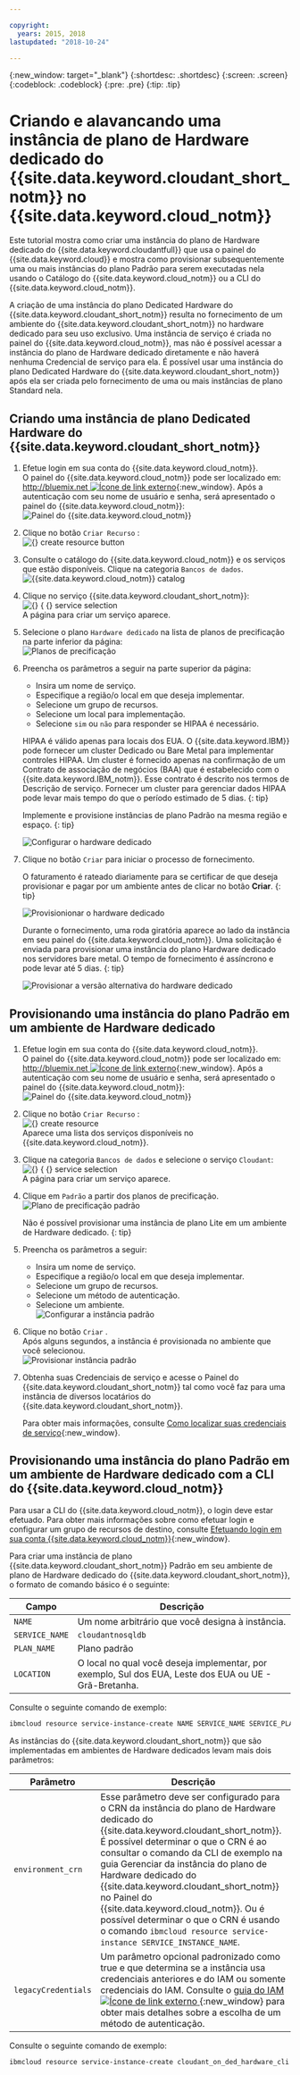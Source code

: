 ```yaml
---

copyright:
  years: 2015, 2018
lastupdated: "2018-10-24"

---
```


{:new_window: target="_blank"}
{:shortdesc: .shortdesc}
{:screen: .screen}
{:codeblock: .codeblock}
{:pre: .pre}
{:tip: .tip}

<!-- Acrolinx: 2017-05-10 -->


# Criando e alavancando uma instância de plano de Hardware dedicado do {{site.data.keyword.cloudant_short_notm}} no {{site.data.keyword.cloud_notm}}

Este tutorial mostra como criar uma instância do plano de Hardware dedicado do {{site.data.keyword.cloudantfull}} que usa o painel do {{site.data.keyword.cloud}} e mostra como provisionar subsequentemente uma ou mais instâncias do plano Padrão para serem executadas nela usando o Catálogo do {{site.data.keyword.cloud_notm}} ou a CLI do {{site.data.keyword.cloud_notm}}. 

A criação de uma instância do plano Dedicated
Hardware do {{site.data.keyword.cloudant_short_notm}} resulta no fornecimento
de um ambiente do {{site.data.keyword.cloudant_short_notm}} no hardware dedicado para seu uso exclusivo. Uma instância de serviço é criada no painel do {{site.data.keyword.cloud_notm}}, mas não é possível acessar a instância do plano de Hardware dedicado diretamente e não haverá nenhuma Credencial de serviço para ela. É possível usar uma instância do plano Dedicated
Hardware do {{site.data.keyword.cloudant_short_notm}}
após ela ser criada pelo fornecimento de uma ou mais instâncias de plano
Standard nela.

## Criando uma instância de plano Dedicated Hardware do {{site.data.keyword.cloudant_short_notm}}

1.  Efetue login em sua conta do {{site.data.keyword.cloud_notm}}.<br/>
    O painel do {{site.data.keyword.cloud_notm}} pode ser localizado em:
[http://bluemix.net ![Ícone de link externo](../images/launch-glyph.svg "Ícone de link externo")](http://bluemix.net){:new_window}.
    Após a autenticação com seu nome de usuário e senha,
será apresentado o painel do {{site.data.keyword.cloud_notm}}:<br/>
    ![Painel do {{site.data.keyword.cloud_notm}}](images/img0001.png)

2.  Clique no botão  ` Criar Recurso ` :<br/>
    ![{} create resource button](images/img0002.png)<br/>
    
3.  Consulte o catálogo do {{site.data.keyword.cloud_notm}} e os serviços que estão disponíveis. Clique na categoria `Bancos de dados`.
    ![{{site.data.keyword.cloud_notm}} catalog](images/img0000.png)

4.  Clique no serviço {{site.data.keyword.cloudant_short_notm}}:<br/>
    ![{} { {} service selection](images/img0003.png)<br/>
    A página para criar um serviço aparece.

5.  Selecione o plano `Hardware dedicado` na lista de planos de precificação na parte inferior da página:<br/>
    ![Planos de precificação](../tutorials/images/pricing_plan.png)
    
6.  Preencha os parâmetros a seguir na parte superior da página: <br/>
    -   Insira um nome de serviço.<br/>
    -   Especifique a região/o local em que deseja implementar.<br/>
    -   Selecione um grupo de recursos.</br>
    -   Selecione um local para implementação.<br/>
    -   Selecione `sim` ou `não` para responder se HIPAA é necessário.<br/>
   
    HIPAA é válido apenas para locais dos EUA. O {{site.data.keyword.IBM}} pode fornecer um cluster Dedicado ou Bare Metal para implementar controles HIPAA. Um cluster é fornecido apenas na confirmação de um Contrato de associação de negócios (BAA) que é estabelecido com o {{site.data.keyword.IBM_notm}}. Esse contrato é descrito nos termos de Descrição de serviço. Fornecer um cluster para gerenciar dados HIPAA pode levar mais tempo do que o período estimado de 5 dias.
    {: tip}
    
    Implemente e provisione instâncias de plano Padrão na mesma região e espaço.
    {: tip}

    ![Configurar o hardware dedicado](../tutorials/images/select_deployment_location.png)
        
7.  Clique no botão `Criar` para iniciar o processo de fornecimento. <br/>

    O faturamento é rateado diariamente para se certificar de que deseja provisionar e pagar por um ambiente antes de clicar no botão **Criar**.
    {: tip}

    ![Provisionionar o hardware dedicado](../tutorials/images/create_button_provision.png)

    Durante o fornecimento, uma roda giratória aparece ao lado da instância em seu painel do {{site.data.keyword.cloud_notm}}. Uma solicitação é enviada para provisionar uma instância do plano Hardware dedicado nos
    servidores bare metal. O tempo de fornecimento é assíncrono e pode levar até 5 dias.
    {: tip}   

    ![Provisionar a versão alternativa do hardware dedicado](../tutorials/images/create_button_provision2.png)
    
## Provisionando uma instância do plano Padrão em um ambiente de Hardware dedicado

1.  Efetue login em sua conta do {{site.data.keyword.cloud_notm}}.<br/>
    O painel do {{site.data.keyword.cloud_notm}} pode ser localizado em:
[http://bluemix.net ![Ícone de link externo](../images/launch-glyph.svg "Ícone de link externo")](http://bluemix.net){:new_window}.
    Após a autenticação com seu nome de usuário e senha,
será apresentado o painel do {{site.data.keyword.cloud_notm}}:<br/>
    ![Painel do {{site.data.keyword.cloud_notm}}](images/img0001.png)

2.  Clique no botão  ` Criar Recurso ` :<br/>
    ![{} create resource](images/img0002.png)<br/>
    Aparece uma lista dos serviços disponíveis no {{site.data.keyword.cloud_notm}}.

3.  Clique na categoria `Bancos de dados` e selecione o serviço `Cloudant`:<br/>
    ![{} { {} service selection](images/img0003.png)</br>
    A página para criar um serviço aparece.<br/>  

4.  Clique em  ` Padrão `  a partir dos planos de precificação. <br/>
    ![Plano de precificação padrão](../tutorials/images/standard_pricing_plan.png)
    
    Não é possível provisionar uma instância de plano Lite em um ambiente de Hardware dedicado.
    {: tip}
    
5.  Preencha os parâmetros a seguir: <br/>
    -   Insira um nome de serviço.<br/>
    -   Especifique a região/o local em que deseja implementar. <br/>
    -   Selecione um grupo de recursos. </br>
    -   Selecione um método de autenticação.</br>
    -   Selecione um ambiente.</br>
    ![Configurar a instância padrão](../tutorials/images/select_environment.png)
    
6.  Clique no botão  ` Criar ` .<br/>
    Após alguns segundos, a instância é provisionada no ambiente que você selecionou.<br/>
    ![Provisionar instância padrão](../tutorials/images/create_button_provision_standard.png)
    
7.  Obtenha suas Credenciais de serviço e acesse o Painel do {{site.data.keyword.cloudant_short_notm}} tal como você faz para uma instância de diversos locatários do {{site.data.keyword.cloudant_short_notm}}. 
    
    Para obter mais informações, consulte [Como localizar suas credenciais de serviço](../tutorials/create_service.html#locating-your-service-credentials){:new_window}. 
    
## Provisionando uma instância do plano Padrão em um ambiente de Hardware dedicado com a CLI do {{site.data.keyword.cloud_notm}}

Para usar a CLI do {{site.data.keyword.cloud_notm}}, o login deve estar efetuado. Para obter mais informações sobre como efetuar login e configurar um grupo de recursos de destino, consulte [Efetuando login em sua conta {{site.data.keyword.cloud_notm}}](create_service_cli.html#logging-in-to-your-ibm-cloud-account){:new_window}. 

Para criar uma instância de plano {{site.data.keyword.cloudant_short_notm}} Padrão em seu ambiente de plano de Hardware dedicado do {{site.data.keyword.cloudant_short_notm}}, o formato de comando básico é o seguinte:


Campo | Descrição
------|------------
`NAME`| Um nome arbitrário que você designa à instância.
`SERVICE_NAME` | ` cloudantnosqldb `
`PLAN_NAME` | Plano padrão
`LOCATION` |  O local no qual você deseja implementar, por exemplo, Sul dos EUA, Leste dos EUA ou UE - Grã-Bretanha. 

Consulte o seguinte comando de exemplo: 

```sh
ibmcloud resource service-instance-create NAME SERVICE_NAME SERVICE_PLAN_NAME LOCATION [-p, --parameters @JSON_FILE | JSON_STRING ]
```

As instâncias do {{site.data.keyword.cloudant_short_notm}} que são implementadas em ambientes de Hardware dedicados levam mais dois parâmetros:

Parâmetro | Descrição
----------|------------
`environment_crn` | Esse parâmetro deve ser configurado para o CRN da instância do plano de Hardware dedicado do {{site.data.keyword.cloudant_short_notm}}. É possível determinar o que o CRN é ao consultar o comando da CLI de exemplo na guia Gerenciar da instância do plano de Hardware dedicado do {{site.data.keyword.cloudant_short_notm}} no Painel do {{site.data.keyword.cloud_notm}}. Ou é possível determinar o que o CRN é usando o comando `ibmcloud resource service-instance SERVICE_INSTANCE_NAME`. 
`legacyCredentials` | Um parâmetro opcional padronizado como true e que determina se a instância usa credenciais anteriores e do IAM ou somente credenciais do IAM. Consulte o [guia do IAM![Ícone de link externo](../images/launch-glyph.svg "Ícone de link externo") ](../guides/iam.html#ibm-cloud-identity-and-access-management-iam-){:new_window} para obter mais detalhes sobre a escolha de um método de autenticação.

Consulte o seguinte comando de exemplo: 

```sh
ibmcloud resource service-instance-create cloudant_on_ded_hardware_cli cloudantnosqldb standard us-south -p '{"environment_crn":"crn:v1:bluemix:public:cloudantnosqldb:us-south:a/b43434444bb7e2abb0841ca25d28ee4c:301a3118-7678-4d99-b1b7-4d45cf5f7b29::","legacyCredentials":false}'
```
     
